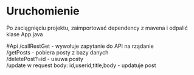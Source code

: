 # Uruchomienie
Po zaciągnięciu projektu, zaimportować dependency z mavena i odpalić klase App.java

#Api
/callRestGet - wywołuje zapytanie do API na rządanie <br>
/getPosts - pobiera posty z bazy danych <br>
/deletePost?=id - usuwa posty <br>
/update w request body: id,userid,title,body - updatuje post
